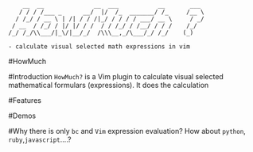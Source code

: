 	
	    __  __              __  ___           __       ___ 
	   / / / /___ _      __/  |/  /_  _______/ /_     /__ \
	  / /_/ / __ \ | /| / / /|_/ / / / / ___/ __ \     / _/
	 / __  / /_/ / |/ |/ / /  / / /_/ / /__/ / / /    /_/  
	/_/ /_/\\___/|_\/|__/_/  /\\\__,_/\___/_/ /_/    (_)  
	
	- calculate visual selected math expressions in vim	
                                                     

#HowMuch

#Introduction
`HowMuch?` is a Vim plugin to calculate visual selected mathematical formulars (expressions). It does the calculation 

#Features

#Demos

#Why there is only `bc` and `Vim` expression evaluation? How about `python`, `ruby`,`javascript`....?
